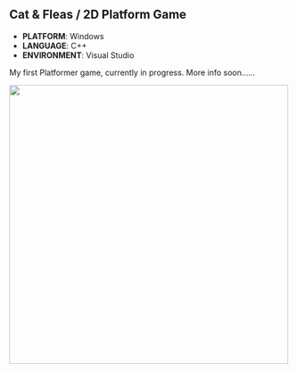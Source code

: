 ## Cat & Fleas / 2D Platform Game
* **PLATFORM**: Windows
* **LANGUAGE**: C++
* **ENVIRONMENT**: Visual Studio
  

My first Platformer game, currently in progress. 
More info soon......

<img src=".github/kitty_jumps.gif" width="500">
